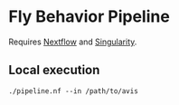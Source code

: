 # Fly Behavior Pipeline

Requires [Nextflow](https://www.nextflow.io) and [Singularity](https://sylabs.io).

## Local execution
```
./pipeline.nf --in /path/to/avis
```


